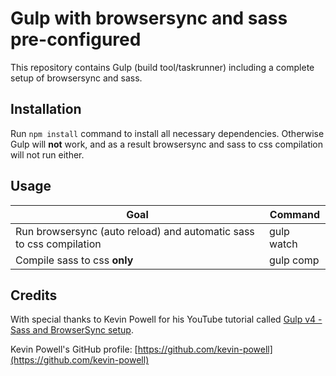 # Gulp with browsersync and sass pre-configured
This repository contains Gulp (build tool/taskrunner) including a complete setup of browsersync and sass.

## Installation
Run `npm install` command to install all necessary dependencies.
Otherwise Gulp will **not** work, and as a result browsersync and sass to css compilation will not run either.

## Usage
| Goal                                                  | Command    |
|-------------------------------------------------------|------------|
| Run browsersync (auto reload) and automatic sass to css compilation | gulp watch |
| Compile sass to css **only**                          | gulp comp  |

## Credits
With special thanks to Kevin Powell for his YouTube tutorial called <a href="https://youtu.be/QgMQeLymAdU">Gulp v4 - Sass and BrowserSync setup</a>.

Kevin Powell's GitHub profile: [https://github.com/kevin-powell](https://github.com/kevin-powell)
